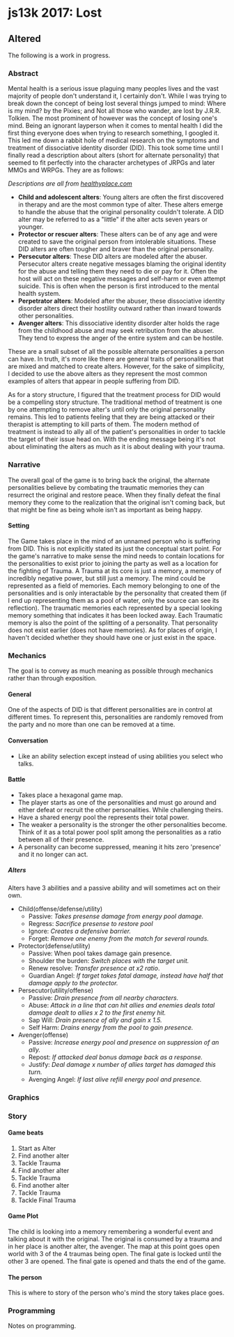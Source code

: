 # js13k 2017: Lost
## Altered
The following is a work in progress.
### Abstract
Mental health is a serious issue plaguing many peoples lives and the vast majority of people don't understand it, I certainly don't. While I was trying to break down the concept of being lost several things jumped to mind: Where is my mind? by the Pixies; and Not all those who wander, are lost by J.R.R. Tolkien. The most prominent of however was the concept of losing one's mind. Being an ignorant layperson when it comes to mental health I did the first thing everyone does when trying to research something, I googled it. This led me down a rabbit hole of medical research on the symptoms and treatment of dissociative identity disorder (DID). This took some time until I finally read a description about alters (short for alternate personality) that seemed to fit perfectly into the character archetypes of JRPGs and later MMOs and WRPGs. They are as follows:

*Descriptions are all from [healthyplace.com](https://www.healthyplace.com/abuse/dissociative-identity-disorder/understanding-dissociative-identity-disorder-alters/)*
- **Child and adolescent alters**: Young alters are often the first discovered in therapy and are the most common type of alter. These alters emerge to handle the abuse that the original personality couldn't tolerate. A DID alter may be referred to as a "little" if the alter acts seven years or younger.
- **Protector or rescuer alters**: These alters can be of any age and were created to save the original person from intolerable situations. These DID alters are often tougher and braver than the original personality.
- **Persecutor alters**: These DID alters are modeled after the abuser. Persecutor alters create negative messages blaming the original identity for the abuse and telling them they need to die or pay for it. Often the host will act on these negative messages and self-harm or even attempt suicide. This is often when the person is first introduced to the mental health system.
- **Perpetrator alters**: Modeled after the abuser, these dissociative identity disorder alters direct their hostility outward rather than inward towards other personalities.
- **Avenger alters**: This dissociative identity disorder alter holds the rage from the childhood abuse and may seek retribution from the abuser. They tend to express the anger of the entire system and can be hostile.

These are a small subset of all the possible alternate personalities a person can have. In truth, it's more like there are general traits of personalities that are mixed and matched to create alters. However, for the sake of simplicity, I decided to use the above alters as they represent the most common examples of alters that appear in people suffering from DID.

As for a story structure, I figured that the treatment process for DID would be a compelling story structure. The traditional method of treatment is one by one attempting to remove alter's until only the original personality remains. This led to patients feeling that they are being attacked or their therapist is attempting to kill parts of them. The modern method of treatment is instead to ally all of the patient's personalities in order to tackle the target of their issue head on. With the ending message being it's not about eliminating the alters as much as it is about dealing with your trauma.

### Narrative
The overall goal of the game is to bring back the original, the alternate personalities believe by combating the traumatic memories they can resurrect the original and restore peace. When they finally defeat the final memory they come to the realization that the original isn't coming back, but that might be fine as being whole isn't as important as being happy.

#### Setting
The Game takes place in the mind of an unnamed person who is suffering from DID. This is not explicitly stated its just the conceptual start point. For the game's narrative to make sense the mind needs to contain locations for the personalities to exist prior to joining the party as well as a location for the fighting of Trauma. A Trauma at its core is just a memory, a memory of incredibly negative power, but still just a memory. The mind could be represented as a field of memories. Each memory belonging to one of the personalities and is only interactable by the personality that created them (if I end up representing them as a pool of water, only the source can see its reflection). The traumatic memories each represented by a special looking memory something that indicates it has been locked away. Each Traumatic memory is also the point of the splitting of a personality. That personality does not exist earlier (does not have memories). As for places of origin, I haven't decided whether they should have one or just exist in the space.

### Mechanics
The goal is to convey as much meaning as possible through mechanics rather than through exposition.

#### General
One of the aspects of DID is that different personalities are in control at different times. To represent this, personalities are randomly removed from the party and no more than one can be removed at a time.

#### Conversation
- Like an ability selection except instead of using abilities you select who talks.

#### Battle
- Takes place a hexagonal game map.
- The player starts as one of the personalities and must go around and either defeat or recruit the other personalities. While challenging theirs.
- Have a shared energy pool the represents their total power.
- The weaker a personality is the stronger the other personalities become. Think of it as a total power pool split among the personalities as a ratio between all of their presence.
- A personality can become suppressed, meaning it hits zero 'presence' and it no longer can act.

##### Alters
Alters have 3 abilities and a passive ability and will sometimes act on their own.
- Child(offense/defense/utility)
  - Passive: *Takes presense damage from energy pool damage.*
  - Regress: *Sacrifice presense to restore pool*
  - Ignore: *Creates a defensive barrier.*
  - Forget: *Remove one enemy from the match for several rounds.*
- Protector(defense/utility)
  - Passive: When pool takes damage gain presence.
  - Shoulder the burden: *Switch places with the target unit.*
  - Renew resolve: *Transfer presence at x2 ratio*.
  - Guardian Angel: *If target takes fatal damage, instead have half that damage apply to the protector.*
- Persecutor(utility/offense)
  - Passive: *Drain presence from all nearby characters.*
  - Abuse: *Attack in a line that can hit allies and enemies deals total damage dealt to allies x 2 to the first enemy hit.*
  - Sap Will: *Drain presence of ally and gain x 1.5.*
  - Self Harm: *Drains energy from the pool to gain presence.*
- Avenger(offense)
  - Passive: *Increase energy pool and presence on suppression of an ally.*
  - Repost: *If attacked deal bonus damage back as a response.*
  - Justify: *Deal damage x number of allies target has damaged this turn.*
  - Avenging Angel: *If last alive refill energy pool and presence.*

### Graphics

### Story

#### Game beats
1. Start as Alter
1. Find another alter
1. Tackle Trauma
1. Find another alter
1. Tackle Trauma
1. Find another alter
1. Tackle Trauma
1. Tackle Final Trauma

#### Game Plot
The child is looking into a memory remembering a wonderful event and talking about it with the original. The original is consumed by a trauma and in her place is another alter, the avenger. The map at this point goes open world with 3 of the 4 traumas being open. The final gate is locked until the other 3 are opened. The final gate is opened and thats the end of the game.

#### The person
This is where to story of the person who's mind the story takes place goes.

### Programming
Notes on programming.
